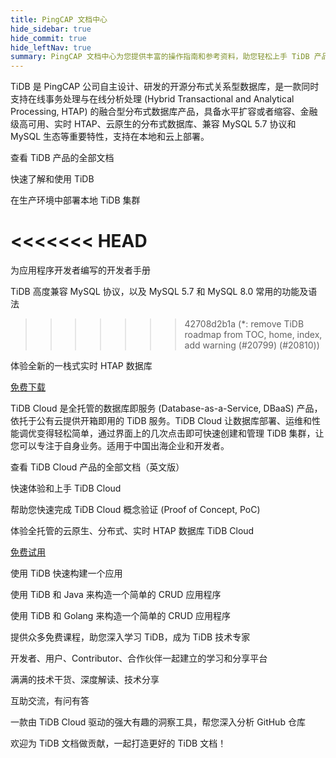 ```yaml
---
title: PingCAP 文档中心
hide_sidebar: true
hide_commit: true
hide_leftNav: true
summary: PingCAP 文档中心为您提供丰富的操作指南和参考资料，助您轻松上手 TiDB 产品，完成数据迁移和应用开发等操作。TiDB 是一款开源分布式关系型数据库，支持在线事务处理与在线分析处理，具备水平扩容、高可用、云原生、兼容 MySQL 协议等特性。TiDB Cloud 是全托管的数据库即服务产品，让数据库部署、运维和性能调优变得轻松简单，适用于中国出海企业和开发者。此外，还提供开发者手册、免费课程、TiDB 社区、TiDB 博客等资源，欢迎贡献内容。
---
```


<DocHomeContainer title="PingCAP 文档中心" subTitle="欢迎来到 PingCAP 文档中心！我们为您提供了丰富的操作指南和详实的参考资料，助您轻松上手 TiDB 产品，顺利完成数据迁移和基于数据库的应用开发等操作。">

<DocHomeSection label="TiDB" anchor="tidb" id="tidb">

TiDB 是 PingCAP 公司自主设计、研发的开源分布式关系型数据库，是一款同时支持在线事务处理与在线分析处理 (Hybrid Transactional and Analytical Processing, HTAP) 的融合型分布式数据库产品，具备水平扩容或者缩容、金融级高可用、实时 HTAP、云原生的分布式数据库、兼容 MySQL 5.7 协议和 MySQL 生态等重要特性，支持在本地和云上部署。

<DocHomeCardContainer>

<DocHomeCard href="/zh/tidb/stable" icon="doc1" label="TiDB 文档">

查看 TiDB 产品的全部文档

</DocHomeCard>

<DocHomeCard href="/zh/tidb/stable/quick-start-with-tidb" icon="doc5" label="快速上手 TiDB">

快速了解和使用 TiDB

</DocHomeCard>

<DocHomeCard href="/zh/tidb/stable/production-deployment-using-tiup" icon="cloud7" label="部署本地 TiDB 集群">

在生产环境中部署本地 TiDB 集群

</DocHomeCard>

<<<<<<< HEAD
=======
<DocHomeCard href="/zh/tidb/stable/dev-guide-overview" label="开发者指南" icon="oss-developer-blue">

为应用程序开发者编写的开发者手册

</DocHomeCard>

<DocHomeCard href="/zh/tidb/stable/mysql-compatibility" label="与 MySQL 兼容性对比" icon="oss-mysql-blue">

TiDB 高度兼容 MySQL 协议，以及 MySQL 5.7 和 MySQL 8.0 常用的功能及语法

</DocHomeCard>

>>>>>>> 42708d2b1a (*: remove TiDB roadmap from TOC, home, index, add warning (#20799) (#20810))
</DocHomeCardContainer>

体验全新的一栈式实时 HTAP 数据库

<a href="https://pingcap.com/zh/product-community" class="button" target="_blank" referrerpolicy="no-referrer-when-downgrade">免费下载</a>

</DocHomeSection>

<DocHomeSection label="TiDB Cloud" anchor="tidb-cloud" id="tidb-cloud">

TiDB Cloud 是全托管的数据库即服务 (Database-as-a-Service, DBaaS) 产品，依托于公有云提供开箱即用的 TiDB 服务。TiDB Cloud 让数据库部署、运维和性能调优变得轻松简单，通过界面上的几次点击即可快速创建和管理 TiDB 集群，让您可以专注于自身业务。适用于中国出海企业和开发者。

<DocHomeCardContainer>

<DocHomeCard href="https://docs.pingcap.com/tidbcloud" icon="doc2" label="TiDB Cloud 文档">

查看 TiDB Cloud 产品的全部文档（英文版）

</DocHomeCard>

<DocHomeCard href="https://docs.pingcap.com/tidbcloud/tidb-cloud-quickstart" icon="cloud5" label="TiDB Cloud 快速上手">

快速体验和上手 TiDB Cloud

</DocHomeCard>

<DocHomeCard href="https://docs.pingcap.com/tidbcloud/tidb-cloud-poc" icon="cloud3" label="TiDB Cloud PoC">

帮助您快速完成 TiDB Cloud 概念验证 (Proof of Concept, PoC)

</DocHomeCard>

</DocHomeCardContainer>

体验全托管的云原生、分布式、实时 HTAP 数据库 TiDB Cloud

<a href="https://tidbcloud.com/free-trial" class="button" target="_blank" referrerpolicy="no-referrer-when-downgrade">免费试用</a>

</DocHomeSection>

<DocHomeSection label="开发者" anchor="developers" id="developers">

<DocHomeCardContainer>

<DocHomeCard href="https://docs.pingcap.com/zh/tidb/stable/dev-guide-overview" icon="doc8" label="开发者手册">

使用 TiDB 快速构建一个应用

</DocHomeCard>

<DocHomeCard href="https://docs.pingcap.com/zh/tidb/stable/dev-guide-sample-application-java-jdbc" icon="java" label="Java">

使用 TiDB 和 Java 来构造一个简单的 CRUD 应用程序

</DocHomeCard>

<DocHomeCard href="https://docs.pingcap.com/zh/tidb/stable/dev-guide-sample-application-golang-sql-driver" icon="go" label="Golang">

使用 TiDB 和 Golang 来构造一个简单的 CRUD 应用程序

</DocHomeCard>

</DocHomeCardContainer>

</DocHomeSection>

<DocHomeSection label="更多资源" anchor="resources" id="resources">

<DocHomeCardContainer>

<DocHomeCard href="https://pingcap.com/zh/education" icon="cloud1" label="PingCAP Education">

提供众多免费课程，助您深入学习 TiDB，成为 TiDB 技术专家

</DocHomeCard>

<DocHomeCard href="https://tidb.net" icon="doc9" label="TiDB 社区">

开发者、用户、Contributor、合作伙伴一起建立的学习和分享平台

</DocHomeCard>

<DocHomeCard href="https://pingcap.com/zh/blog" icon="doc10" label="TiDB 博客">

满满的技术干货、深度解读、技术分享

</DocHomeCard>

<DocHomeCard href="https://asktug.com" icon="asktug" label="Ask TiDB User Group">

互助交流，有问有答

</DocHomeCard>

<DocHomeCard href="https://ossinsight.io" icon="ossinsight" label="OSS Insight">

一款由 TiDB Cloud 驱动的强大有趣的洞察工具，帮您深入分析 GitHub 仓库

</DocHomeCard>

<DocHomeCard href="https://github.com/pingcap/docs-cn/blob/master/CONTRIBUTING.md" icon="contributor" label="贡献内容">

欢迎为 TiDB 文档做贡献，一起打造更好的 TiDB 文档！

</DocHomeCard>

</DocHomeCardContainer>

</DocHomeSection>

</DocHomeContainer>
